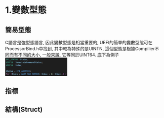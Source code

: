 # 1.變數型態
## 簡易型態
C語言是強型態語言, 因此變數型態是相當重要的, UEFI的簡單的變數型態可在ProcessorBind.h中找到, 
其中較為特殊的是UINTN, 這個型態是根據Compilier不同而有不同的大小, 一般來說, 它等同於UINT64.
底下為例子
<img src="simpleTypeVariable.jpg" style="zoom:25%" />
## 指標
## 結構(Struct)
